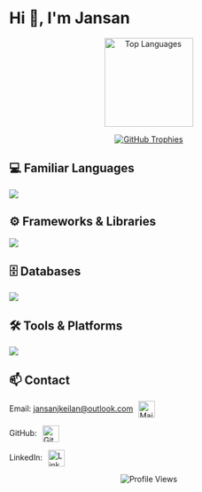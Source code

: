 # Hi 👋, I'm Jansan

<p align="center">
  <img src="https://github-readme-stats.vercel.app/api/top-langs/?username=Jansan23&layout=compact&theme=dark&cache_seconds=1800&v=1" height="160" alt="Top Languages" />
</p>

<p align="center">
  <a href="https://github.com/ryo-ma/github-profile-trophy">
    <img src="https://trophygh.kolioaris.xyz/?username=Jansan23&show_icons=true&theme=onestar" alt="GitHub Trophies" />
  </a>
</p>

## 💻 Familiar Languages
<a href="https://skillicons.dev">
  <img src="https://skillicons.dev/icons?i=python,c,cs,javascript,html,css" />
</a>

## ⚙️ Frameworks & Libraries
<a href="https://skillicons.dev">
  <img src="https://skillicons.dev/icons?i=angular,django" />
</a>

## 🗄️ Databases
<a href="https://skillicons.dev">
  <img src="https://skillicons.dev/icons?i=mysql" />
</a>

## 🛠️ Tools & Platforms
<a href="https://skillicons.dev">
  <img src="https://skillicons.dev/icons?i=sublime,pycharm,visualstudio,vscode" />
</a>

## 📫 Contact

<!-- Email --><p align="center">
  Email:
  <a href="mailto:jansanjkeilan@outlook.com">jansanjkeilan@outlook.com</a>
  <a href="mailto:jansanjkeilan@outlook.com">
    <img src="https://skillicons.dev/icons?i=gmail" 
         alt="Mail" width="30" 
         style="vertical-align:middle; margin-left:6px;" />
  </a>
</p> 

<!-- GitHub -->
<p>
  GitHub:
  <a href="https://github.com/Jansan23">
    <img src="https://skillicons.dev/icons?i=github" alt="GitHub" width="30" style="vertical-align:middle; margin-left:6px;" />
  </a>
</p>

<!-- Portfolio -->
<!-- <p>
  🌐 Portfolio:
  <a href="https://tharanan.neocities.org/">Portfolio</a>
</p> -->

<!-- LinkedIn -->
<p>
  LinkedIn:
  <a href="https://www.linkedin.com/in/jansan-jekilan/">
    <img src="https://skillicons.dev/icons?i=linkedin" alt="LinkedIn" width="30" style="vertical-align:middle; margin-left:6px;" />
  </a>
</p>


<div align="center">
  <img src="https://komarev.com/ghpvc/?username=Jansan23&style=flat-square&color=blue" alt="Profile Views" />
</div>













    



      
